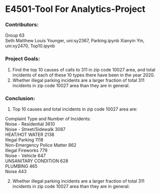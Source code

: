 # E4501-Tool For Analytics-Project

### Contributors:
Group 63  
Seth Matthew Louis Younger, uni:sy2367, Parking.ipynb
Xianyin Yin, uni:xy2470, Top10.ipynb  

### Project Goals:
1. Find the top 10 causes of calls to 311 in zip code 10027 area, and total incidents of each of these 10 types there have been in the year 2020.  
2. Whether illegal parking incidents are a larger fraction of total 311 incidents in zip code 10027 area than they are in general.   

### Conclusion:
1. Top 10 causes and total incidents in zip code 10027 area are:
  
Complaint Type and Number of Incidents:    
Noise - Residential            3610  
Noise - Street/Sidewalk        3087  
HEAT/HOT WATER                 2138  
Illegal Parking                1118  
Non-Emergency Police Matter     862  
Illegal Fireworks               779  
Noise - Vehicle                 647  
UNSANITARY CONDITION            628  
PLUMBING                        465  
Noise                           443  

2. Whether illegal parking incidents are a larger fraction of total 311 incidents in zip code 10027 area than they are in general:
